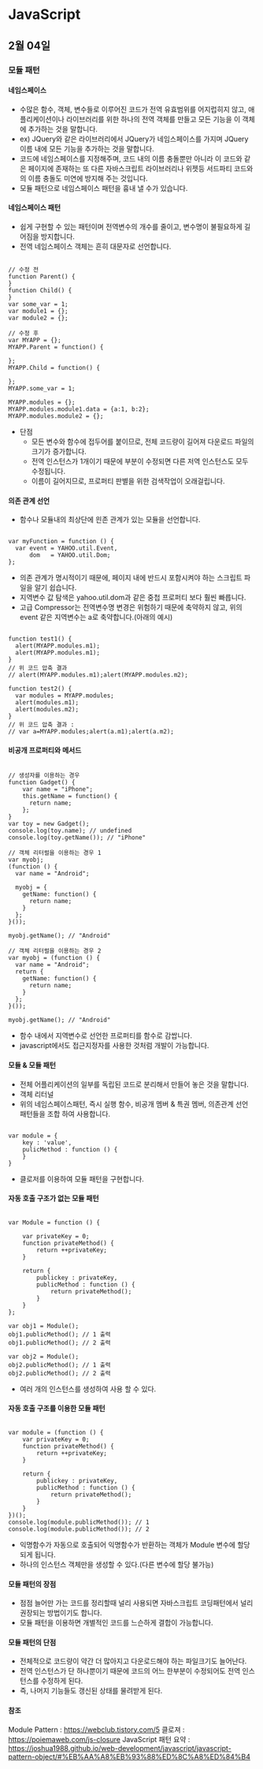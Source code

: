 # JavaScript

## 2월 04일

### 모듈 패턴

#### 네임스페이스
- 수많은 함수, 객체, 변수들로 이루어진 코드가 전역 유효범위를 어지럽히지 않고, 애플리케이션이나 라이브러리를 위한 하나의 전역 객체를 만들고 모든 기능을 이 객체에 추가하는 것을 말합니다.
- ex) JQuery와 같은 라이브러리에서 JQuery가 네임스페이스를 가지며 JQuery 이름 내에 모든 기능을 추가하는 것을 말합니다.
- 코드에 네임스페이스를 지정해주며, 코드 내의 이름 충돌뿐만 아니라 이 코드와 같은 페이지에 존재하는 또 다른 자바스크립트 라이브러리나 위젯등 서드파티 코드와의 이름 충돌도 미연에 방지해 주는 것입니다.
- 모듈 패턴으로 네임스페이스 패턴을 흉내 낼 수가 있습니다.

#### 네임스페이스 패턴
- 쉽게 구현할 수 있는 패턴이며 전역변수의 개수를 줄이고, 변수명이 불필요하게 길어짐을 방지합니다.
- 전역 네임스페이스 객체는 흔히 대문자로 선언합니다.
<pre><code>
// 수정 전
function Parent() {
}
function Child() {
}
var some_var = 1;
var module1 = {};
var module2 = {};

// 수정 후
var MYAPP = {};
MYAPP.Parent = function() {

};
MYAPP.Child = function() {

};
MYAPP.some_var = 1;

MYAPP.modules = {};
MYAPP.modules.module1.data = {a:1, b:2};
MYAPP.modules.module2 = {};
</code></pre>
- 단점
    - 모든 변수와 함수에 접두어를 붙이므로, 전체 코드량이 길어져 다운로드 파일의 크기가 증가합니다.
    - 전역 인스턴스가 1개이기 때문에 부분이 수정되면 다른 저역 인스턴스도 모두 수정됩니다.
    - 이름이 길어지므로, 프로퍼티 판별을 위한 검색작업이 오래걸립니다.

#### 의존 관계 선언
- 함수나 모듈내의 최상단에 읜존 관계가 있는 모듈을 선언합니다.
<pre><code>
var myFunction = function () {
  var event = YAHOO.util.Event,
      dom   = YAHOO.util.Dom;
};
</code></pre>
- 의존 관계가 명시적이기 때문에, 페이지 내에 반드시 포함시켜야 하는 스크립트 파일을 알기 쉽습니다.
- 지역변수 값 탐색은 yahoo.util.dom과 같은 중첩 프로퍼티 보다 훨씬 빠릅니다.
- 고급 Compressor는 전역변수명 변경은 위험하기 때문에 축약하지 않고, 위의 event 같은 지역변수는 a로 축약합니다.(아래의 예시)
<pre><code>
function test1() {
  alert(MYAPP.modules.m1);
  alert(MYAPP.modules.m1);
}
// 위 코드 압축 결과
// alert(MYAPP.modules.m1);alert(MYAPP.modules.m2);

function test2() {
  var modules = MYAPP.modules;
  alert(modules.m1);
  alert(modules.m2);
}
// 위 코드 압축 결과 :
// var a=MYAPP.modules;alert(a.m1);alert(a.m2);
</code></pre>

#### 비공개 프로퍼티와 메서드
<pre><code>
// 생성자를 이용하는 경우
function Gadget() {
    var name = "iPhone";
    this.getName = function() {
      return name;
    };
}
var toy = new Gadget();
console.log(toy.name); // undefined
console.log(toy.getName()); // "iPhone"

// 객체 리터럴을 이용하는 경우 1
var myobj;
(function () {
  var name = "Android";

  myobj = {
    getName: function() {
      return name;
    }
  };
}());

myobj.getName(); // "Android"

// 객체 리터럴을 이용하는 경우 2
var myobj = (function () {
  var name = "Android";
  return {
    getName: function() {
      return name;
    }
  };
}());

myobj.getName(); // "Android"
</code></pre>
- 함수 내에서 지역변수로 선언한 프로퍼티를 함수로 감쌉니다.
- javascript에서도 접근지정자를 사용한 것처럼 개발이 가능합니다.

#### 모듈 & 모듈 패턴
- 전체 어플리케이션의 일부를 독립된 코드로 분리해서 만들어 놓은 것을 말합니다.
- 객체 리터널
- 위의 네임스페이스패턴, 즉시 실행 함수, 비공개 멤버 & 특권 멤버, 의존관계 선언 패턴들을 조합 하여 사용합니다.
<pre><code>
var module = { 
	key : 'value', 
	pulicMethod : function () { 
	} 
}
</code></pre>
- 클로저를 이용하여 모듈 패턴을 구현합니다.

#### 자동 호출 구조가 없는 모듈 패턴
<pre><code>
var Module = function () { 

	var privateKey = 0; 
	function privateMethod() { 
		return ++privateKey; 
	}
	
	return { 
		publickey : privateKey, 
		publicMethod : function () { 
			return privateMethod(); 
		} 
	} 
}; 

var obj1 = Module(); 
obj1.publicMethod(); // 1 출력 
obj1.publicMethod(); // 2 출력 

var obj2 = Module(); 
obj2.publicMethod(); // 1 출력 
obj2.publicMethod(); // 2 출력
</pre></code>
- 여러 개의 인스턴스를 생성하여 사용 할 수 있다.

#### 자동 호출 구조를 이용한 모듈 패턴
<pre><code>
var module = (function () { 
	var privateKey = 0; 
	function privateMethod() { 
		return ++privateKey; 
	} 

	return { 
		publickey : privateKey, 
		publicMethod : function () { 
			return privateMethod(); 
		} 
	} 
})(); 
console.log(module.publicMethod()); // 1 
console.log(module.publicMethod()); // 2 
</code></pre>
- 익명함수가 자동으로 호출되어 익명함수가 반환하는 객체가 Module 변수에 할당되게 됩니다.
- 하나의 인스턴스 객체만을 생성할 수 있다.(다른 변수에 할당 불가능)

#### 모듈 패턴의 장점
- 점점 늘어만 가는 코드를 정리할때 널리 사용되면 자바스크립트 코딩패턴에서 널리 권장되는 방법이기도 합니다.
- 모듈 패턴을 이용하면 개별적인 코드를 느슨하게 결합이 가능합니다.

#### 모듈 패턴의 단점
- 전체적으로 코드량이 약간 더 많아지고 다운로드해야 하는 파일크기도 늘어난다.
- 전역 인스턴스가 단 하나뿐이기 때문에 코드의 어느 한부분이 수정되어도 전역 인스턴스를 수정하게 된다.
- 즉, 나머지 기능들도 갱신된 상태를 물려받게 된다.

#### 참조
Module Pattern : https://webclub.tistory.com/5
클로져 : https://poiemaweb.com/js-closure
JavaScript 패턴 요약 : https://joshua1988.github.io/web-development/javascript/javascript-pattern-object/#%EB%AA%A8%EB%93%88%ED%8C%A8%ED%84%B4

